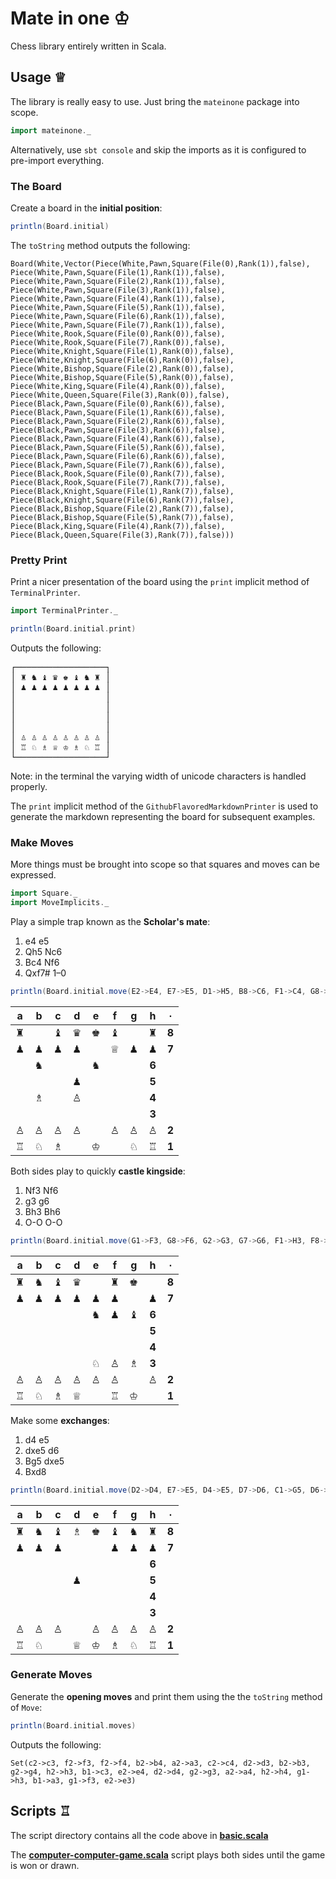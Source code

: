 Mate in one ♔
=============

Chess library entirely written in Scala.

Usage ♕
-------

The library is really easy to use. Just bring the `mateinone` package into scope.

```scala
import mateinone._
```

Alternatively, use `sbt console` and skip the imports as it is configured to pre-import everything.

### The Board

Create a board in the **initial position**:

```scala
println(Board.initial)
```

The `toString` method outputs the following:

    Board(White,Vector(Piece(White,Pawn,Square(File(0),Rank(1)),false), Piece(White,Pawn,Square(File(1),Rank(1)),false), Piece(White,Pawn,Square(File(2),Rank(1)),false), Piece(White,Pawn,Square(File(3),Rank(1)),false), Piece(White,Pawn,Square(File(4),Rank(1)),false), Piece(White,Pawn,Square(File(5),Rank(1)),false), Piece(White,Pawn,Square(File(6),Rank(1)),false), Piece(White,Pawn,Square(File(7),Rank(1)),false), Piece(White,Rook,Square(File(0),Rank(0)),false), Piece(White,Rook,Square(File(7),Rank(0)),false), Piece(White,Knight,Square(File(1),Rank(0)),false), Piece(White,Knight,Square(File(6),Rank(0)),false), Piece(White,Bishop,Square(File(2),Rank(0)),false), Piece(White,Bishop,Square(File(5),Rank(0)),false), Piece(White,King,Square(File(4),Rank(0)),false), Piece(White,Queen,Square(File(3),Rank(0)),false), Piece(Black,Pawn,Square(File(0),Rank(6)),false), Piece(Black,Pawn,Square(File(1),Rank(6)),false), Piece(Black,Pawn,Square(File(2),Rank(6)),false), Piece(Black,Pawn,Square(File(3),Rank(6)),false), Piece(Black,Pawn,Square(File(4),Rank(6)),false), Piece(Black,Pawn,Square(File(5),Rank(6)),false), Piece(Black,Pawn,Square(File(6),Rank(6)),false), Piece(Black,Pawn,Square(File(7),Rank(6)),false), Piece(Black,Rook,Square(File(0),Rank(7)),false), Piece(Black,Rook,Square(File(7),Rank(7)),false), Piece(Black,Knight,Square(File(1),Rank(7)),false), Piece(Black,Knight,Square(File(6),Rank(7)),false), Piece(Black,Bishop,Square(File(2),Rank(7)),false), Piece(Black,Bishop,Square(File(5),Rank(7)),false), Piece(Black,King,Square(File(4),Rank(7)),false), Piece(Black,Queen,Square(File(3),Rank(7)),false)))

### Pretty Print

Print a nicer presentation of the board using the `print` implicit method of `TerminalPrinter`.

```scala
import TerminalPrinter._

println(Board.initial.print)
```

Outputs the following:

<pre>
┌─────────────────┐
│ ♜ ♞ ♝ ♛ ♚ ♝ ♞ ♜ │
│ ♟ ♟ ♟ ♟ ♟ ♟ ♟ ♟ │
│                 │
│                 │
│                 │
│                 │
│ ♙ ♙ ♙ ♙ ♙ ♙ ♙ ♙ │
│ ♖ ♘ ♗ ♕ ♔ ♗ ♘ ♖ │
└─────────────────┘
</pre>

Note: in the terminal the varying width of unicode characters is handled properly.

The `print` implicit method of the `GithubFlavoredMarkdownPrinter` is used to generate the markdown representing the board for subsequent examples.

### Make Moves

More things must be brought into scope so that squares and moves can be expressed.

```scala
import Square._
import MoveImplicits._
```

Play a simple trap known as the **Scholar's mate**:

1. e4 e5
2. Qh5 Nc6
3. Bc4 Nf6
4. Qxf7# 1–0

```scala
println(Board.initial.move(E2->E4, E7->E5, D1->H5, B8->C6, F1->C4, G8->F6, H5->F7).get.print)
```

 a | b | c | d | e | f | g | h | ∙
:-:|:-:|:-:|:-:|:-:|:-:|:-:|:-:|:-:
 ♜ |   | ♝ | ♛ | ♚ | ♝ |   | ♜ | **8**
 ♟ | ♟ | ♟ | ♟ |   | ♕ | ♟ | ♟ | **7**
   |   | ♞ |   |   | ♞ |   |   | **6**
   |   |   |   | ♟ |   |   |   | **5**
   |   | ♗ |   | ♙ |   |   |   | **4**
   |   |   |   |   |   |   |   | **3**
 ♙ | ♙ | ♙ | ♙ |   | ♙ | ♙ | ♙ | **2**
 ♖ | ♘ | ♗ |   | ♔ |   | ♘ | ♖ | **1**

Both sides play to quickly **castle kingside**:

1. Nf3 Nf6
2. g3 g6
3. Bh3 Bh6
4. O-O O-O

```scala
println(Board.initial.move(G1->F3, G8->F6, G2->G3, G7->G6, F1->H3, F8->H6, `O-O`, `O-O`).get.print)
```

 a | b | c | d | e | f | g | h | ∙
:-:|:-:|:-:|:-:|:-:|:-:|:-:|:-:|:-:
 ♜ | ♞ | ♝ | ♛ |   | ♜ | ♚ |   | **8**
 ♟ | ♟ | ♟ | ♟ | ♟ | ♟ |   | ♟ | **7**
   |   |   |   |   | ♞ | ♟ | ♝ | **6**
   |   |   |   |   |   |   |   | **5**
   |   |   |   |   |   |   |   | **4**
   |   |   |   |   | ♘ | ♙ | ♗ | **3**
 ♙ | ♙ | ♙ | ♙ | ♙ | ♙ |   | ♙ | **2**
 ♖ | ♘ | ♗ | ♕ |   | ♖ | ♔ |   | **1**

Make some **exchanges**:

1. d4 e5
2. dxe5 d6
3. Bg5 dxe5
4. Bxd8

```scala
println(Board.initial.move(D2->D4, E7->E5, D4->E5, D7->D6, C1->G5, D6->E5, G5->D8).get.print)
```

 a | b | c | d | e | f | g | h | ∙
:-:|:-:|:-:|:-:|:-:|:-:|:-:|:-:|:-:
 ♜ | ♞ | ♝ | ♗ | ♚ | ♝ | ♞ | ♜ | **8**
 ♟ | ♟ | ♟ |   |   | ♟ | ♟ | ♟ | **7**
   |   |   |   |   |   |   |   | **6**
   |   |   |   | ♟ |   |   |   | **5**
   |   |   |   |   |   |   |   | **4**
   |   |   |   |   |   |   |   | **3**
 ♙ | ♙ | ♙ |   | ♙ | ♙ | ♙ | ♙ | **2**
 ♖ | ♘ |   | ♕ | ♔ | ♗ | ♘ | ♖ | **1**

### Generate Moves

Generate the **opening moves** and print them using the  the `toString` method of `Move`:

```scala
println(Board.initial.moves)
```

Outputs the following:

    Set(c2->c3, f2->f3, f2->f4, b2->b4, a2->a3, c2->c4, d2->d3, b2->b3, g2->g4, h2->h3, b1->c3, e2->e4, d2->d4, g2->g3, a2->a4, h2->h4, g1->h3, b1->a3, g1->f3, e2->e3)

Scripts ♖
---------

The script directory contains all the code above in **[basic.scala](script/basic.scala)**

The **[computer-computer-game.scala](script/computer-computer-game.scala)** script plays both sides until the game is won or drawn.
